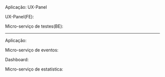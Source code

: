 Aplicação: UX-Panel
 
UX-Panel(FE):

Micro-serviço de testes(BE): 

------------------------------
Aplicação: 

Micro-serviço de eventos:

Dashboard:

Micro-serviço de estatística: